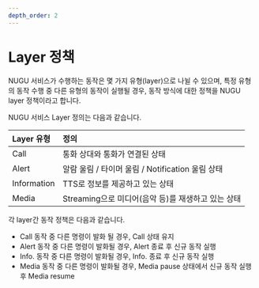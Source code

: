 ```yaml
---
depth_order: 2
---
```


# Layer 정책

NUGU 서비스가 수행하는 동작은 몇 가지 유형(layer)으로 나뉠 수 있으며, 특정 유형의 동작 수행 중 다른 유형의 동작이 실행될 경우, 동작 방식에 대한 정책을 NUGU layer 정책이라고 합니다.

NUGU 서비스 Layer 정의는 다음과 같습니다.

| Layer 유형    | 정의                                  |
|:------------|:------------------------------------|
| Call        | 통화 상대와 통화가 연결된 상태                   |
| Alert       | 알람 울림 / 타이머 울림 / Notification 울림 상태 |
| Information | TTS로 정보를 제공하고 있는 상태                 |
| Media       | Streaming으로 미디어(음악 등)를 재생하고 있는 상태   |

각 layer간 동작 정책은 다음과 같습니다.

* Call 동작 중 다른 명령이 발화 될 경우, Call 상태 유지 
* Alert 동작 중 다른 명령이 발화될 경우, Alert 종료 후 신규 동작 실행 
* Info. 동작 중 다른 명령이 발화될 경우, Info. 종료 후 신규 동작 실행 
* Media 동작 중 다른 명령이 발화될 경우, Media pause 상태에서 신규 동작 실행 후 Media resume

